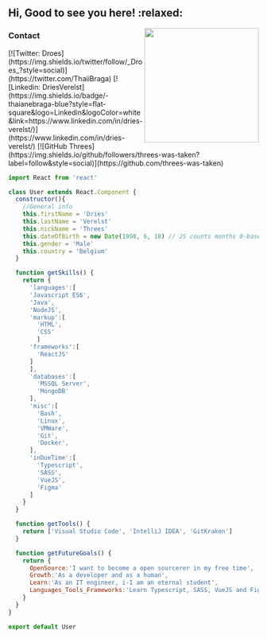 <h2>Hi, Good to see you here! :relaxed:</h2>
<img align='right' src="https://media.giphy.com/media/yYSSBtDgbbRzq/giphy.gif" width="230">

<h3>Contact</h3>
[![Twitter: Droes](https://img.shields.io/twitter/follow/_Droes_?style=social)](https://twitter.com/ThaiiBraga)  
[![Linkedin: DriesVerelst](https://img.shields.io/badge/-thaianebraga-blue?style=flat-square&logo=Linkedin&logoColor=white&link=https://www.linkedin.com/in/dries-verelst/)](https://www.linkedin.com/in/dries-verelst/)  
[![GitHub Threes](https://img.shields.io/github/followers/threes-was-taken?label=follow&style=social)](https://github.com/threes-was-taken)

```javascript
import React from 'react'

class User extends React.Component {
  constructor(){
    //General info
    this.firstName = 'Dries'
    this.lastName = 'Verelst'
    this.nickName = 'Threes'
    this.dateOfBirth = new Date(1998, 6, 18) // JS counts months 0-based (0 being Jan, 11 being Dec)
    this.gender = 'Male'
    this.country = 'Belgium'
  }

  function getSkills() {
    return {
      'languages':[
      'Javascript ES6',
      'Java',
      'NodeJS',
      'markup':[
        'HTML',
        'CSS'    
        ]
      'frameworks':[
        'ReactJS'
      ]
      ],
      'databases':[
        'MSSQL Server',
        'MongoDB'
      ],
      'misc':[
        'Bash',
        'Linux',
        'VMWare',
        'Git',
        'Docker',
      ],
      'inDueTime':[
        'Typescript',
        'SASS',
        'VueJS',
        'Figma'
      ]
    }
  }

  function getTools() {
    return ['Visual Studio Code', 'IntelliJ IDEA', 'GitKraken']
  }

  function getFutureGoals() {
    return {
      OpenSource:'I want to become a open sourcerer in my free time',
      Growth:'As a developer and as a human',
      Learn:'As an IT engineer, i-I am an eternal student',
      Languages_Tools_Frameworks:'Learn Typescript, SASS, VueJS and Figma'
    }
  }
}

export default User
```
